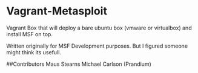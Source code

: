 Vagrant-Metasploit
==================
Vagrant Box that will deploy a bare ubuntu box (vmware or virtualbox) and install MSF on top.

Written originally for MSF Development purposes. But I figured someone might think its usefull.

##Contributors
Maus Stearns
Michael Carlson (Prandium)
